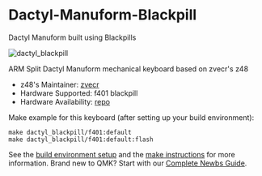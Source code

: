 # Dactyl-Manuform-Blackpill
Dactyl Manuform built using Blackpills 

![dactyl_blackpill](https://i.imgur.com/GgvsWLj.jpg)

ARM Split Dactyl Manuform mechanical keyboard based on zvecr's z48

* z48's Maintainer: [zvecr](https://github.com/zvecr)
* Hardware Supported: f401 blackpill
* Hardware Availability: [repo](https://github.com/zvecr/zv48)

Make example for this keyboard (after setting up your build environment):

    make dactyl_blackpill/f401:default
    make dactyl_blackpill/f401:default:flash

See the [build environment setup](https://docs.qmk.fm/#/getting_started_build_tools) and the [make instructions](https://docs.qmk.fm/#/getting_started_make_guide) for more information. Brand new to QMK? Start with our [Complete Newbs Guide](https://docs.qmk.fm/#/newbs).
